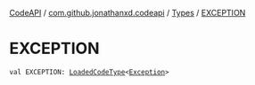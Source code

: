 [CodeAPI](../../index.md) / [com.github.jonathanxd.codeapi](../index.md) / [Types](index.md) / [EXCEPTION](.)

# EXCEPTION

`val EXCEPTION: `[`LoadedCodeType`](../../com.github.jonathanxd.codeapi.type/-loaded-code-type/index.md)`<`[`Exception`](http://docs.oracle.com/javase/6/docs/api/java/lang/Exception.html)`>`